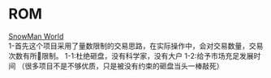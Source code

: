 # ROM
[SnowMan World](https://snowman.live/)</br>
1-首先这个项目采用了量数限制的交易思路，在实际操作中，会对交易数量，交易次数有所🚫限制。
1-1:杜绝砸盘，没有科学家，没有大户
1-2:给予市场充足发展时间
（很多项目不是不够优质，只是被没有约束的砸盘当头一棒敲死）
